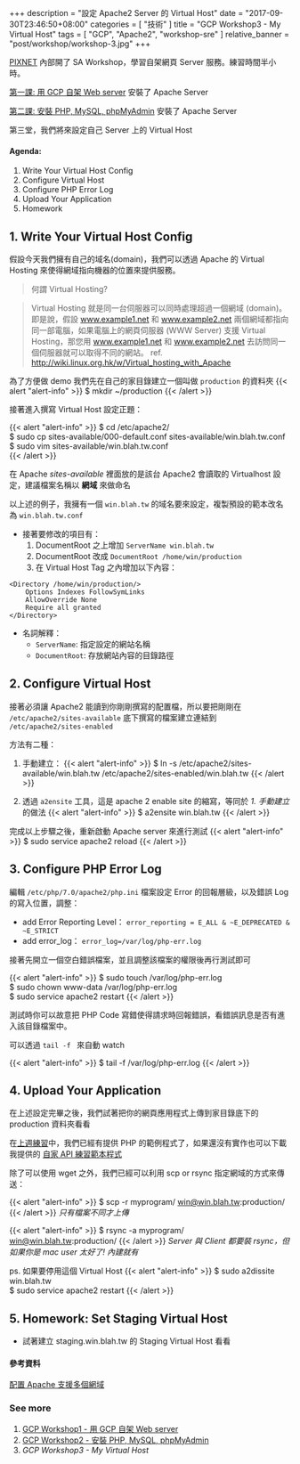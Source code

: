 +++
description = "設定 Apache2 Server 的 Virtual Host"
date = "2017-09-30T23:46:50+08:00"
categories = [ "技術" ]
title = "GCP Workshop3 - My Virtual Host"
tags = [ "GCP", "Apache2", "workshop-sre" ]
relative_banner = "post/workshop/workshop-3.jpg"
+++

[PIXNET](https://www.pixnet.net/career) 內部開了 SA Workshop，學習自架網頁 Server 服務。練習時間半小時。

[第一課: 用 GCP 自架 Web server](/workshop1---用-gcp-自架-web-server/) 安裝了 Apache Server

[第二課: 安裝 PHP, MySQL, phpMyAdmin](/workshop2---安裝-php-mysql-phpmyadmin/) 安裝了 Apache Server

第三堂，我們將來設定自己 Server 上的 Virtual Host

<!--more-->

#### Agenda:
1. Write Your Virtual Host Config
2. Configure Virtual Host
3. Configure PHP Error Log
4. Upload Your Application
5. Homework

## 1. Write Your Virtual Host Config

假設今天我們擁有自己的域名(domain)，我們可以透過 Apache 的 Virtual Hosting 來使得網域指向機器的位置來提供服務。

> 何謂 Virtual Hosting?

> Virtual Hosting 就是同一台伺服器可以同時處理超過一個網域 (domain)。即是說，假設 www.example1.net 和 www.example2.net
兩個網域都指向同一部電腦，如果電腦上的網頁伺服器 (WWW Server) 支援 Virtual Hosting，那您用 www.example1.net 和 www.example2.net
去訪問同一個伺服器就可以取得不同的網站。
> ref. http://wiki.linux.org.hk/w/Virtual_hosting_with_Apache


為了方便做 demo 我們先在自己的家目錄建立一個叫做 `production` 的資料夾
{{< alert "alert-info" >}}
$ mkdir ~/production
{{< /alert >}}

接著進入撰寫 Virtual Host 設定正題：

{{< alert "alert-info" >}}
$ cd /etc/apache2/ <br>
$ sudo cp sites-available/000-default.conf sites-available/win.blah.tw.conf <br>
$ sudo vim sites-available/win.blah.tw.conf <br>
{{< /alert >}}

在 Apache _sites-available_ 裡面放的是該台 Apache2 會讀取的 Virtualhost 設定，建議檔案名稱以 <b class="text-primary">網域</b> 來做命名

以上述的例子，我擁有一個 `win.blah.tw` 的域名要來設定，複製預設的範本改名為 `win.blah.tw.conf`

- 接著要修改的項目有：
    1. DocumentRoot 之上增加 `ServerName win.blah.tw`
    2. DocumentRoot 改成 `DocumentRoot /home/win/production`
    3. 在 Virtual Host Tag 之內增加以下內容：

```
<Directory /home/win/production/>
    Options Indexes FollowSymLinks
    AllowOverride None
    Require all granted
</Directory>
```

- 名詞解釋：
    - `ServerName`: 指定設定的網站名稱
    - `DocumentRoot`: 存放網站內容的目錄路徑

## 2. Configure Virtual Host
接著必須讓 Apache2 能讀到你剛剛撰寫的配置檔，所以要把剛剛在 `/etc/apache2/sites-available` 底下撰寫的檔案建立連結到
 `/etc/apache2/sites-enabled`

方法有二種：

1. 手動建立：
{{< alert "alert-info" >}}
$ ln -s /etc/apache2/sites-available/win.blah.tw /etc/apache2/sites-enabled/win.blah.tw
{{< /alert >}}

2. 透過 `a2ensite` 工具，這是 apache 2 enable site 的縮寫，等同於 _1. 手動建立_ 的做法
{{< alert "alert-info" >}}
$ a2ensite win.blah.tw
{{< /alert >}}

完成以上步驟之後，重新啟動 Apache server 來進行測試
{{< alert "alert-info" >}}
$ sudo service apache2 reload
{{< /alert >}}

## 3. Configure PHP Error Log


編輯 `/etc/php/7.0/apache2/php.ini` 檔案設定 Error 的回報層級，以及錯誤 Log 的寫入位置，調整：

- add Error Reporting Level： `error_reporting = E_ALL & ~E_DEPRECATED & ~E_STRICT`
- add error_log： `error_log=/var/log/php-err.log`

接著先開立一個空白錯誤檔案，並且調整該檔案的權限後再行測試即可

{{< alert "alert-info" >}}
$ sudo touch /var/log/php-err.log <br>
$ sudo chown www-data /var/log/php-err.log <br>
$ sudo service apache2 restart
{{< /alert >}}


測試時你可以故意把 PHP Code 寫錯使得請求時回報錯誤，看錯誤訊息是否有進入該目錄檔案中。

可以透過 `tail -f ` 來自動 watch

{{< alert "alert-info" >}}
$ tail -f /var/log/php-err.log
{{< /alert >}}


## 4. Upload Your Application

在上述設定完畢之後，我們試著把你的網頁應用程式上傳到家目錄底下的 production 資料夾看看

在[上週練習](/workshop2---安裝-php-mysql-phpmyadmin/)中，我們已經有提供 PHP 的範例程式了，如果還沒有實作也可以下載我提供的 [自家
API 練習範本程式](https://github.com/kylinfish/pixnet-emma-demo)

除了可以使用 wget 之外，我們已經可以利用 scp or rsync 指定網域的方式來傳送：

{{< alert "alert-info" >}}
$ scp -r myprogram/ win@win.blah.tw:production/
{{< /alert >}}
<i class="text-warning">只有檔案不同才上傳</i>


{{< alert "alert-info" >}}
$ rsync -a myprogram/ win@win.blah.tw:production/
{{< /alert >}}
<i class="text-warning">Server 與 Client 都要裝 rsync，但如果你是 mac user 太好了! 內建就有</i>

ps. 如果要停用這個 Virtual Host
{{< alert "alert-info" >}}
$ sudo a2dissite win.blah.tw <br>
$ sudo service apache2 restart
{{< /alert >}}

## 5. Homework: Set Staging Virtual Host
- 試著建立 staging.win.blah.tw 的 Staging Virtual Host 看看



#### 參考資料
[配置 Apache 支援多個網域](http://wiki.linux.org.hk/w/Virtual_hosting_with_Apache)

### <span class="text-success">__See more__</span>
1. [GCP Workshop1 - 用 GCP 自架 Web server](/sre-workshop1-gcp-vm-server/)
2. [GCP Workshop2 - 安裝 PHP, MySQL, phpMyAdmin](/sre-workshop2-php-configure/)
3. <span class="text-info">_GCP Workshop3 - My Virtual Host_</span>

